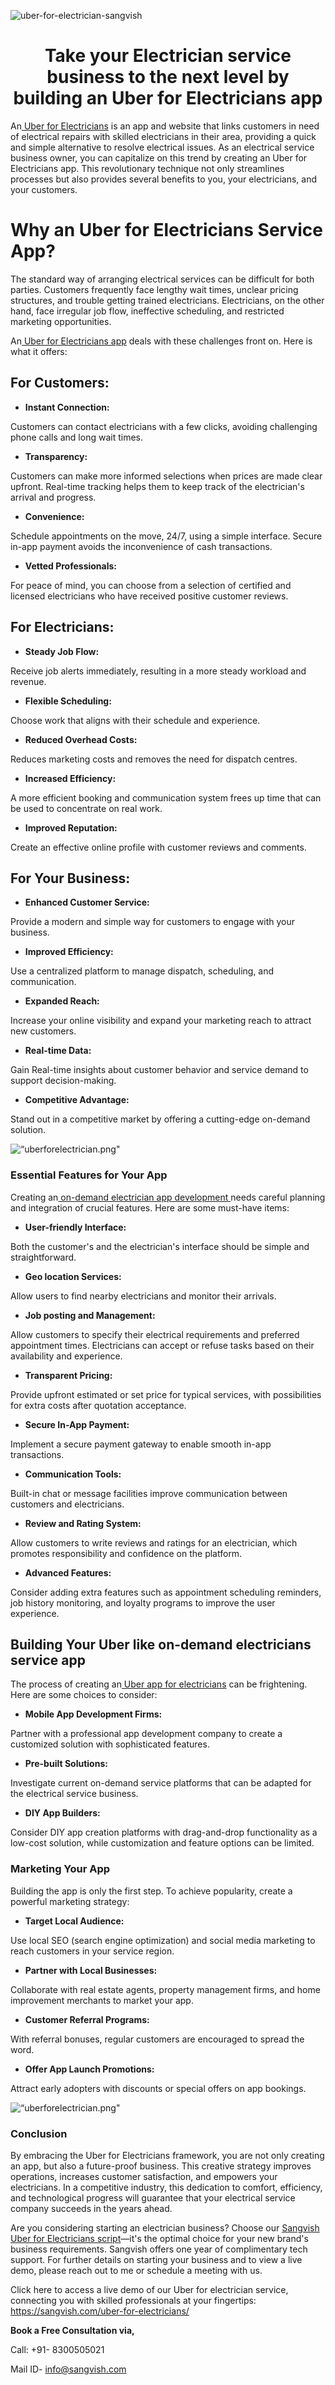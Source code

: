![uber-for-electrician-sangvish](https://github.com/sangvishtechnologies/uber-for-electricians/assets/161323540/efd9c933-25da-4113-bc5a-11b49c12777b)


<h1 align="center"> Take your Electrician service business to the next level by building an Uber for Electricians app </h1> 

An[ Uber for Electricians](https://sangvish.com/uber-for-electricians/) is an app and website that links customers in need of electrical repairs with skilled electricians in their area, providing a quick and simple alternative to resolve electrical issues. As an electrical service business owner, you can capitalize on this trend by creating an Uber for Electricians app. This revolutionary technique not only streamlines processes but also provides several benefits to you, your electricians, and your customers.

# Why an Uber for Electricians Service App?
The standard way of arranging electrical services can be difficult for both parties. Customers frequently face lengthy wait times, unclear pricing structures, and trouble getting trained electricians. Electricians, on the other hand, face irregular job flow, ineffective scheduling, and restricted marketing opportunities.

An[ Uber for Electricians app](https://sangvish.com/uber-for-electricians/) deals with these challenges front on. Here is what it offers:
## For Customers:

* **Instant Connection:** 

Customers can contact electricians with a few clicks, avoiding challenging phone calls and long wait times.
* **Transparency:** 

Customers can make more informed selections when prices are made clear upfront. Real-time tracking helps them to keep track of the electrician's arrival and progress.
* **Convenience:** 

Schedule appointments on the move, 24/7, using a simple interface. Secure in-app payment avoids the inconvenience of cash transactions.
* **Vetted Professionals:** 

For peace of mind, you can choose from a selection of certified and licensed electricians who have received positive customer reviews.
## For Electricians:
* **Steady Job Flow:**

Receive job alerts immediately, resulting in a more steady workload and revenue.
* **Flexible Scheduling:** 

Choose work that aligns with their schedule and experience.
* **Reduced Overhead Costs:**
  
Reduces marketing costs and removes the need for dispatch centres.
* **Increased Efficiency:**

A more efficient booking and communication system frees up time that can be used to concentrate on real work.
* **Improved Reputation:** 

Create an effective online profile with customer reviews and comments.
## For Your Business:
* **Enhanced Customer Service:**

Provide a modern and simple way for customers to engage with your business.
* **Improved Efficiency:** 

Use a centralized platform to manage dispatch, scheduling, and communication.
* **Expanded Reach:** 

Increase your online visibility and expand your marketing reach to attract new customers.
* **Real-time Data:** 

Gain Real-time insights about customer behavior and service demand to support decision-making.
* **Competitive Advantage:** 

Stand out in a competitive market by offering a cutting-edge on-demand solution.

<div class="Box-sc-g0xbh4-0 iIZCet"><img alt=“uberforelectrician.png" src="https://github.com/sangvishtechnologies/uber-for-electricians/blob/main/images/electrician-for-uber.png" data-hpc="true" class="Box-sc-g0xbh4-0 kzRgrI"></div>

### Essential Features for Your App
Creating an[ on-demand electrician app development ](https://sangvish.com/uber-for-electricians/)needs careful planning and integration of crucial features. Here are some must-have items:

* **User-friendly Interface:** 

Both the customer's and the electrician's interface should be simple and straightforward.
* **Geo location Services:** 

Allow users to find nearby electricians and monitor their arrivals.
* **Job posting and Management:** 

Allow customers to specify their electrical requirements and preferred appointment times. Electricians can accept or refuse tasks based on their availability and experience.
* **Transparent Pricing:** 

Provide upfront estimated or set price for typical services, with possibilities for extra costs after quotation acceptance.
* **Secure In-App Payment:** 

Implement a secure payment gateway to enable smooth in-app transactions.
* **Communication Tools:** 

Built-in chat or message facilities improve communication between customers and electricians.
* **Review and Rating System:** 

Allow customers to write reviews and ratings for an electrician, which promotes responsibility and confidence on the platform.
* **Advanced Features:** 

Consider adding extra features such as appointment scheduling reminders, job history monitoring, and loyalty programs to improve the user experience.
## Building Your Uber like on-demand electricians service app
The process of creating an[ Uber app for electricians](https://sangvish.com/uber-for-electricians/) can be frightening. Here are some choices to consider:
* **Mobile App Development Firms:** 

Partner with a professional app development company to create a customized solution with sophisticated features.
* **Pre-built Solutions:** 

Investigate current on-demand service platforms that can be adapted for the electrical service business.
* **DIY App Builders:** 

Consider DIY app creation platforms with drag-and-drop functionality as a low-cost solution, while customization and feature options can be limited.
### Marketing Your App
Building the app is only the first step. To achieve popularity, create a powerful marketing strategy:
* **Target Local Audience:** 

Use local SEO (search engine optimization) and social media marketing to reach customers in your service region.
* **Partner with Local Businesses:** 

Collaborate with real estate agents, property management firms, and home improvement merchants to market your app.
* **Customer Referral Programs:** 

With referral bonuses, regular customers are encouraged to spread the word.
* **Offer App Launch Promotions:** 

Attract early adopters with discounts or special offers on app bookings.

<div class="Box-sc-g0xbh4-0 iIZCet"><img alt=“uberforelectrician.png" src="https://github.com/sangvishtechnologies/uber-for-electricians/blob/main/images/uber-for-electrician.png" data-hpc="true" class="Box-sc-g0xbh4-0 kzRgrI"></div>


### Conclusion
By embracing the Uber for Electricians framework, you are not only creating an app, but also a future-proof business. This creative strategy improves operations, increases customer satisfaction, and empowers your electricians. In a competitive industry, this dedication to comfort, efficiency, and technological progress will guarantee that your electrical service company succeeds in the years ahead.

Are you considering starting an electrician business? Choose our [Sangvish Uber for Electricians script](https://sangvish.com/uber-for-electricians/)—it's the optimal choice for your new brand's business requirements. Sangvish offers one year of complimentary tech support. For further details on starting your business and to view a live demo, please reach out to me or schedule a meeting with us.


Click here to access a live demo of our Uber for electrician service, connecting you with skilled professionals at your fingertips: https://sangvish.com/uber-for-electricians/

**Book a Free Consultation via,**

Call: +91- 8300505021

Mail ID-  [info@sangvish.com](mailto:info@sangvish.com)
